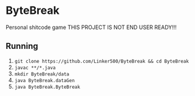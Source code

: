 # ByteBreak
Personal shitcode game
THIS PROJECT IS NOT END USER READY!!!

## Running

1. `git clone https://github.com/Linker500/ByteBreak && cd ByteBreak`
2. `javac **/*.java`
3. `mkdir ByteBreak/data`
4. `java ByteBreak.dataGen`
5. `java ByteBreak.ByteBreak`